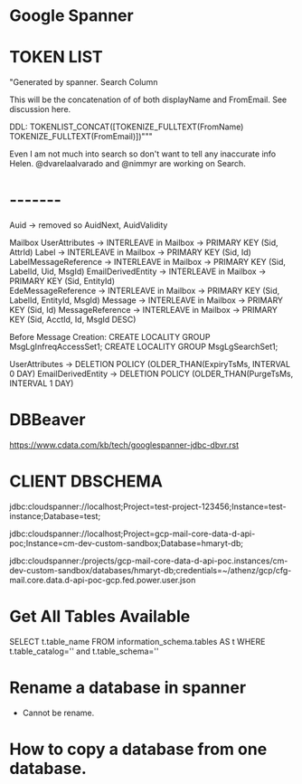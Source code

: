 # Google Spanner



# TOKEN LIST

"Generated by spanner. Search Column

This will be the concatenation of of both displayName and FromEmail. See discussion here.

DDL:
TOKENLIST_CONCAT([TOKENIZE_FULLTEXT(FromName)
TOKENIZE_FULLTEXT(FromEmail)])"""


Even I am not much into search so don't want to tell any inaccurate info Helen. 
@dvarelaalvarado
 and 
@nimmyr
 are working on Search.



# -------
Auid -> removed
so AuidNext, AuidValidity


Mailbox
UserAttributes          -> INTERLEAVE in Mailbox -> PRIMARY KEY (Sid, AttrId)
Label                   -> INTERLEAVE in Mailbox -> PRIMARY KEY (Sid, Id)
LabelMessageReference   -> INTERLEAVE in Mailbox -> PRIMARY KEY (Sid, LabelId, Uid, MsgId)
EmailDerivedEntity      -> INTERLEAVE in Mailbox -> PRIMARY KEY (Sid, EntityId)                     
EdeMessageReference     -> INTERLEAVE in Mailbox -> PRIMARY KEY (Sid, LabelId, EntityId, MsgId)
Message                 -> INTERLEAVE in Mailbox -> PRIMARY KEY (Sid, Id)
MessageReference        -> INTERLEAVE in Mailbox -> PRIMARY KEY (Sid, AcctId, Id, MsgId DESC)

Before Message Creation:
CREATE LOCALITY GROUP MsgLgInfreqAccessSet1;
CREATE LOCALITY GROUP MsgLgSearchSet1;


UserAttributes          -> DELETION POLICY (OLDER_THAN(ExpiryTsMs, INTERVAL 0 DAY)
EmailDerivedEntity      -> DELETION POLICY (OLDER_THAN(PurgeTsMs, INTERVAL 1 DAY)



# DBBeaver
https://www.cdata.com/kb/tech/googlespanner-jdbc-dbvr.rst



# CLIENT DBSCHEMA

jdbc:cloudspanner://localhost;Project=test-project-123456;Instance=test-instance;Database=test;


jdbc:cloudspanner://localhost;Project=gcp-mail-core-data-d-api-poc;Instance=cm-dev-custom-sandbox;Database=hmaryt-db;


jdbc:cloudspanner:/projects/gcp-mail-core-data-d-api-poc.instances/cm-dev-custom-sandbox/databases/hmaryt-db;credentials=~/athenz/gcp/cfg-mail.core.data.d-api-poc-gcp.fed.power.user.json



# Get All Tables Available

SELECT 
    t.table_name
FROM
    information_schema.tables AS t
WHERE
    t.table_catalog='' and
    t.table_schema=''

# Rename a database in spanner
- Cannot be rename.

# How to copy a database from one database.



